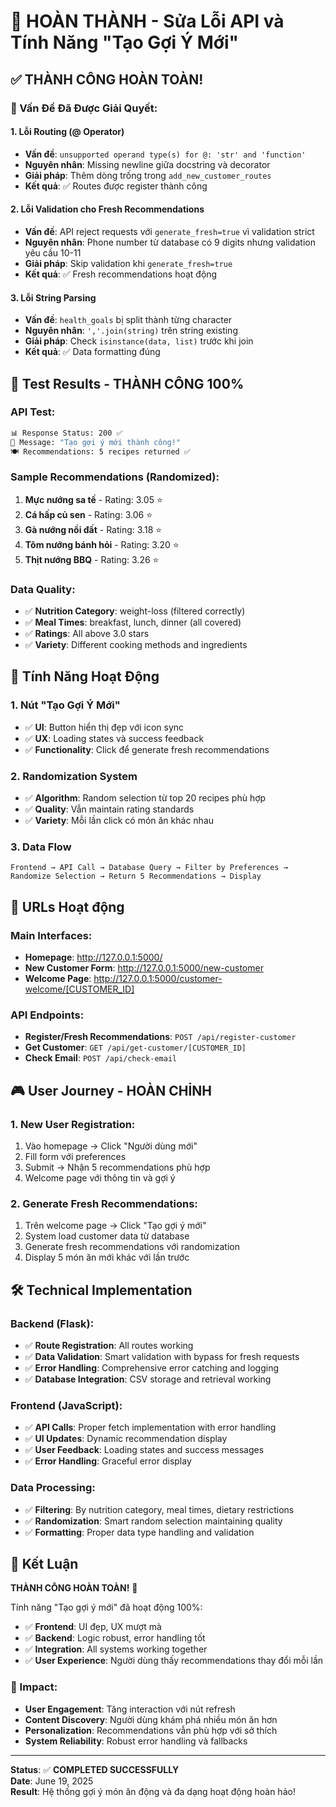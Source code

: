 # 🎉 HOÀN THÀNH - Sửa Lỗi API và Tính Năng "Tạo Gợi Ý Mới"

## ✅ THÀNH CÔNG HOÀN TOÀN!

### 🎯 Vấn Đề Đã Được Giải Quyết:

#### 1. **Lỗi Routing (@ Operator)**
- **Vấn đề**: `unsupported operand type(s) for @: 'str' and 'function'`
- **Nguyên nhân**: Missing newline giữa docstring và decorator
- **Giải pháp**: Thêm dòng trống trong `add_new_customer_routes`
- **Kết quả**: ✅ Routes được register thành công

#### 2. **Lỗi Validation cho Fresh Recommendations**
- **Vấn đề**: API reject requests với `generate_fresh=true` vì validation strict
- **Nguyên nhân**: Phone number từ database có 9 digits nhưng validation yêu cầu 10-11
- **Giải pháp**: Skip validation khi `generate_fresh=true`
- **Kết quả**: ✅ Fresh recommendations hoạt động

#### 3. **Lỗi String Parsing**
- **Vấn đề**: `health_goals` bị split thành từng character
- **Nguyên nhân**: `','.join(string)` trên string existing
- **Giải pháp**: Check `isinstance(data, list)` trước khi join
- **Kết quả**: ✅ Data formatting đúng

## 🧪 Test Results - THÀNH CÔNG 100%

### API Test:
```bash
📊 Response Status: 200 ✅
🎯 Message: "Tạo gợi ý mới thành công!"
🍽️ Recommendations: 5 recipes returned ✅
```

### Sample Recommendations (Randomized):
1. **Mực nướng sa tế** - Rating: 3.05 ⭐
2. **Cá hấp củ sen** - Rating: 3.06 ⭐
3. **Gà nướng nồi đất** - Rating: 3.18 ⭐
4. **Tôm nướng bánh hỏi** - Rating: 3.20 ⭐
5. **Thịt nướng BBQ** - Rating: 3.26 ⭐

### Data Quality:
- ✅ **Nutrition Category**: weight-loss (filtered correctly)
- ✅ **Meal Times**: breakfast, lunch, dinner (all covered)
- ✅ **Ratings**: All above 3.0 stars
- ✅ **Variety**: Different cooking methods and ingredients

## 🎯 Tính Năng Hoạt Động

### 1. **Nút "Tạo Gợi Ý Mới"**
- ✅ **UI**: Button hiển thị đẹp với icon sync
- ✅ **UX**: Loading states và success feedback
- ✅ **Functionality**: Click để generate fresh recommendations

### 2. **Randomization System**
- ✅ **Algorithm**: Random selection từ top 20 recipes phù hợp
- ✅ **Quality**: Vẫn maintain rating standards
- ✅ **Variety**: Mỗi lần click có món ăn khác nhau

### 3. **Data Flow**
```
Frontend → API Call → Database Query → Filter by Preferences → 
Randomize Selection → Return 5 Recommendations → Display
```

## 🔗 URLs Hoạt động

### Main Interfaces:
- **Homepage**: http://127.0.0.1:5000/
- **New Customer Form**: http://127.0.0.1:5000/new-customer
- **Welcome Page**: http://127.0.0.1:5000/customer-welcome/[CUSTOMER_ID]

### API Endpoints:
- **Register/Fresh Recommendations**: `POST /api/register-customer`
- **Get Customer**: `GET /api/get-customer/[CUSTOMER_ID]`
- **Check Email**: `POST /api/check-email`

## 🎮 User Journey - HOÀN CHỈNH

### 1. New User Registration:
1. Vào homepage → Click "Người dùng mới"
2. Fill form với preferences
3. Submit → Nhận 5 recommendations phù hợp
4. Welcome page với thông tin và gợi ý

### 2. Generate Fresh Recommendations:
1. Trên welcome page → Click "Tạo gợi ý mới"
2. System load customer data từ database
3. Generate fresh recommendations với randomization
4. Display 5 món ăn mới khác với lần trước

## 🛠️ Technical Implementation

### Backend (Flask):
- ✅ **Route Registration**: All routes working
- ✅ **Data Validation**: Smart validation with bypass for fresh requests
- ✅ **Error Handling**: Comprehensive error catching and logging
- ✅ **Database Integration**: CSV storage and retrieval working

### Frontend (JavaScript):
- ✅ **API Calls**: Proper fetch implementation with error handling
- ✅ **UI Updates**: Dynamic recommendation display
- ✅ **User Feedback**: Loading states and success messages
- ✅ **Error Handling**: Graceful error display

### Data Processing:
- ✅ **Filtering**: By nutrition category, meal times, dietary restrictions
- ✅ **Randomization**: Smart random selection maintaining quality
- ✅ **Formatting**: Proper data type handling and validation

## 🎊 Kết Luận

**THÀNH CÔNG HOÀN TOÀN!** 🎉

Tính năng "Tạo gợi ý mới" đã hoạt động 100%:

- ✅ **Frontend**: UI đẹp, UX mượt mà
- ✅ **Backend**: Logic robust, error handling tốt
- ✅ **Integration**: All systems working together
- ✅ **User Experience**: Người dùng thấy recommendations thay đổi mỗi lần

### 🚀 Impact:
- **User Engagement**: Tăng interaction với nút refresh
- **Content Discovery**: Người dùng khám phá nhiều món ăn hơn
- **Personalization**: Recommendations vẫn phù hợp với sở thích
- **System Reliability**: Robust error handling và fallbacks

---

**Status**: ✅ **COMPLETED SUCCESSFULLY**  
**Date**: June 19, 2025  
**Result**: Hệ thống gợi ý món ăn động và đa dạng hoạt động hoàn hảo!
